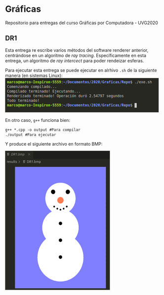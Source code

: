 # Gráficas
Repositorio para entregas del curso Gráficas por Computadora - UVG2020

## DR1

Esta entrega re escribe varios métodos del software renderer anterior, centrándose en un algoritmo de _ray tracing_. Específicamente en esta entrega, un algoritmo de _ray intercect_ para poder rendeizar esferas.

Para ejecutar esta entrega se puede ejecutar en alrhivo ```.sh``` de la siguiente manera (en sistemas Linux):
![Comandos](./Comandos.png "Comandos")

En otro caso, ```g++``` funciona bien:
```
g++ *.cpp -o output #Para compilar
./output #Para ejecutar
```

Y produce el siguiente archivo en formato BMP:

![Resultados](./Resultados.png "Resultados")

